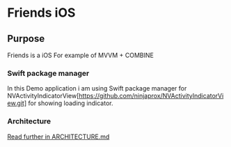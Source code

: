 # Friends iOS 

## Purpose
Friends is a iOS For example of MVVM + COMBINE 

### Swift package manager
In this Demo application i am using Swift package manager for NVActivityIndicatorView[https://github.com/ninjaprox/NVActivityIndicatorView.git] for showing loading indicator. 

### Architecture
[Read further in ARCHITECTURE.md](ARCHITECTURE.md)

